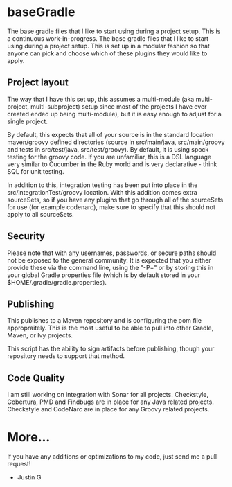 baseGradle
==========

The base gradle files that I like to start using during a project setup.  This is a continuous work-in-progress.  The base gradle files that I like to start using during a project setup.  This is set up in a modular fashion so that anyone can pick and choose which of these plugins they would like to apply.

## Project layout
The way that I have this set up, this assumes a multi-module (aka multi-project, multi-subproject) setup since most of the projects I have ever created ended up being multi-module), but it is easy enough to adjust for a single project.

By default, this expects that all of your source is in the standard location maven/groovy defined directories (source in src/main/java, src/main/groovy and tests in src/test/java, src/test/groovy).  By default, it is using spock testing for the groovy code.  If you are unfamiliar, this is a DSL language very similar to Cucumber in the Ruby world and is very declarative - think SQL for unit testing.

In addition to this, integration testing has been put into place in the src/integrationTest/groovy location.  With this addition comes extra sourceSets, so if you have any plugins that go through all of the sourceSets for use (for example codenarc), make sure to specify that this should not apply to all sourceSets.

## Security
Please note that with any usernames, passwords, or secure paths should not be exposed to the general community.  It is expected that you either provide these via the command line, using the "-P<parameterName>=<parametervalue>" or by storing this in your global Gradle properties file (which is by default stored in your $HOME/.gradle/gradle.properties).

## Publishing
This publishes to a Maven repository and is configuring the pom file appropraitely.  This is the most useful to be able to pull into other Gradle, Maven, or Ivy projects.

This script has the ability to sign artifacts before publishing, though your repository needs to support that method.

## Code Quality
I am still working on integration with Sonar for all projects.  Checkstyle, Cobertura, PMD and Findbugs are in place for any Java related projects.  Checkstyle and CodeNarc are in place for any Groovy related projects.

# More...
If you have any additions or optimizations to my code, just send me a pull request!

- Justin G

